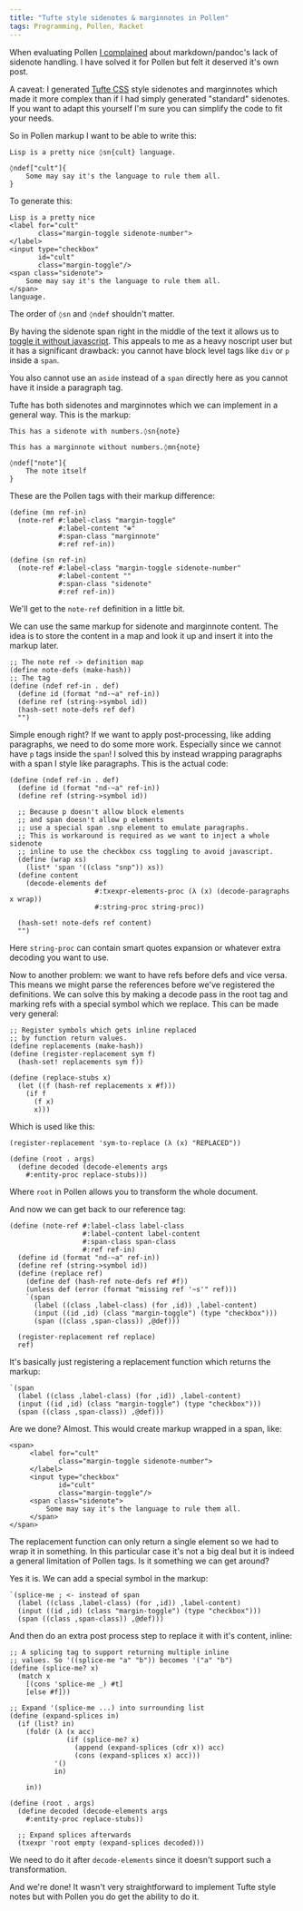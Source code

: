 ```yaml
---
title: "Tufte style sidenotes & marginnotes in Pollen"
tags: Programming, Pollen, Racket
---
```


When evaluating Pollen [I complained][prev-post] about markdown/pandoc's lack of sidenote handling. I have solved it for Pollen but felt it deserved it's own post.

A caveat: I generated [Tufte CSS][] style sidenotes and marginnotes which made it more complex than if I had simply generated "standard" sidenotes. If you want to adapt this yourself I'm sure you can simplify the code to fit your needs.

So in Pollen markup I want to be able to write this:

```
Lisp is a pretty nice ◊sn{cult} language.

◊ndef["cult"]{
    Some may say it's the language to rule them all.
}
```

To generate this:

```{.html}
Lisp is a pretty nice
<label for="cult"
       class="margin-toggle sidenote-number">
</label>
<input type="checkbox"
       id="cult"
       class="margin-toggle"/>
<span class="sidenote">
    Some may say it's the language to rule them all.
</span>
language.
```

The order of `◊sn` and `◊ndef` shouldn't matter.

By having the sidenote span right in the middle of the text it allows us to [toggle it without javascript][toggle-noscript]. This appeals to me as a heavy noscript user but it has a significant drawback: you cannot have block level tags like `div` or `p` inside a `span`.

You also cannot use an `aside` instead of a `span` directly here as you cannot have it inside a paragraph tag.

Tufte has both sidenotes and marginnotes which we can implement in a general way. This is the markup:

```
This has a sidenote with numbers.◊sn{note}

This has a marginnote without numbers.◊mn{note}

◊ndef["note"]{
    The note itself
}
```

These are the Pollen tags with their markup difference:

```{.lisp}
(define (mn ref-in)
  (note-ref #:label-class "margin-toggle"
            #:label-content "⊕"
            #:span-class "marginnote"
            #:ref ref-in))

(define (sn ref-in)
  (note-ref #:label-class "margin-toggle sidenote-number"
            #:label-content ""
            #:span-class "sidenote"
            #:ref ref-in))
```

We'll get to the `note-ref` definition in a little bit.

We can use the same markup for sidenote and marginnote content. The idea is to store the content in a map and look it up and insert it into the markup later.


```{.lisp}
;; The note ref -> definition map
(define note-defs (make-hash))
;; The tag
(define (ndef ref-in . def)
  (define id (format "nd-~a" ref-in))
  (define ref (string->symbol id))
  (hash-set! note-defs ref def)
  "")
```

Simple enough right? If we want to apply post-processing, like adding paragraphs, we need to do some more work. Especially since we cannot have `p` tags inside the `span`! I solved this by instead wrapping paragraphs with a span I style like paragraphs. This is the actual code:

```{.lisp}
(define (ndef ref-in . def)
  (define id (format "nd-~a" ref-in))
  (define ref (string->symbol id))

  ;; Because p doesn't allow block elements
  ;; and span doesn't allow p elements
  ;; use a special span .snp element to emulate paragraphs.
  ;; This is workaround is required as we want to inject a whole sidenote
  ;; inline to use the checkbox css toggling to avoid javascript.
  (define (wrap xs)
    (list* 'span '((class "snp")) xs))
  (define content
    (decode-elements def
                     #:txexpr-elements-proc (λ (x) (decode-paragraphs x wrap))
                     #:string-proc string-proc))

  (hash-set! note-defs ref content)
  "")
```

Here `string-proc` can contain smart quotes expansion or whatever extra decoding you want to use.

Now to another problem: we want to have refs before defs and vice versa. This means we might parse the references before we've registered the definitions. We can solve this by making a decode pass in the root tag and marking refs with a special symbol which we replace. This can be made very general:

```{.lisp}
;; Register symbols which gets inline replaced
;; by function return values.
(define replacements (make-hash))
(define (register-replacement sym f)
  (hash-set! replacements sym f))

(define (replace-stubs x)
  (let ((f (hash-ref replacements x #f)))
    (if f
      (f x)
      x)))
```

Which is used like this:

```{.lisp}
(register-replacement 'sym-to-replace (λ (x) "REPLACED"))

(define (root . args)
  (define decoded (decode-elements args
    #:entity-proc replace-stubs)))
```

Where `root` in Pollen allows you to transform the whole document.

And now we can get back to our reference tag:

```{.lisp}
(define (note-ref #:label-class label-class
                  #:label-content label-content
                  #:span-class span-class
                  #:ref ref-in)
  (define id (format "nd-~a" ref-in))
  (define ref (string->symbol id))
  (define (replace ref)
    (define def (hash-ref note-defs ref #f))
    (unless def (error (format "missing ref '~s'" ref)))
    `(span
      (label ((class ,label-class) (for ,id)) ,label-content)
      (input ((id ,id) (class "margin-toggle") (type "checkbox")))
      (span ((class ,span-class)) ,@def)))

  (register-replacement ref replace)
  ref)
```

It's basically just registering a replacement function which returns the markup:

```{.lisp}
`(span
  (label ((class ,label-class) (for ,id)) ,label-content)
  (input ((id ,id) (class "margin-toggle") (type "checkbox")))
  (span ((class ,span-class)) ,@def)))
```

Are we done? Almost. This would create markup wrapped in a span, like:

```{.html}
<span>
     <label for="cult"
            class="margin-toggle sidenote-number">
     </label>
     <input type="checkbox"
            id="cult"
            class="margin-toggle"/>
     <span class="sidenote">
         Some may say it's the language to rule them all.
     </span>
</span>
```

The replacement function can only return a single element so we had to wrap it in something. In this particular case it's not a big deal but it is indeed a general limitation of Pollen tags. Is it something we can get around?

Yes it is. We can add a special symbol in the markup:

```{.lisp}
`(splice-me ; <- instead of span
  (label ((class ,label-class) (for ,id)) ,label-content)
  (input ((id ,id) (class "margin-toggle") (type "checkbox")))
  (span ((class ,span-class)) ,@def)))
```

And then do an extra post process step to replace it with it's content, inline:

```{.lisp}
;; A splicing tag to support returning multiple inline
;; values. So '((splice-me "a" "b")) becomes '("a" "b")
(define (splice-me? x)
  (match x
    [(cons 'splice-me _) #t]
    [else #f]))

;; Expand '(splice-me ...) into surrounding list
(define (expand-splices in)
  (if (list? in)
    (foldr (λ (x acc)
              (if (splice-me? x)
                (append (expand-splices (cdr x)) acc)
                (cons (expand-splices x) acc)))
           '()
           in)

    in))

(define (root . args)
  (define decoded (decode-elements args
    #:entity-proc replace-stubs))

  ;; Expand splices afterwards
  (txexpr 'root empty (expand-splices decoded)))
```

We need to do it after `decode-elements` since it doesn't support such a transformation.

And we're done! It wasn't very straightforward to implement Tufte style notes but with Pollen you do get the ability to do it.



[prev-post]: #
[Tufte CSS]: https://edwardtufte.github.io/tufte-css/
[toggle-noscript]: https://stackoverflow.com/questions/11023816/toggle-divs-without-using-javascript

